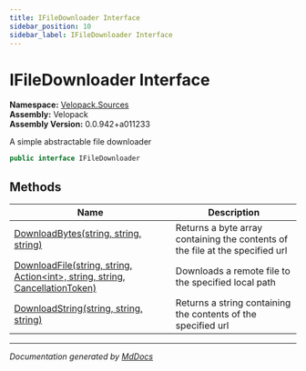 ```yaml
---
title: IFileDownloader Interface
sidebar_position: 10
sidebar_label: IFileDownloader Interface
---
```

<!--  
  <auto-generated>   
    The contents of this file were generated by a tool.  
    Changes to this file may be list if the file is regenerated  
  </auto-generated>   
-->

# IFileDownloader Interface

**Namespace:** [Velopack.Sources](../index.md)  
**Assembly:** Velopack  
**Assembly Version:** 0.0.942+a011233

A simple abstractable file downloader

```csharp
public interface IFileDownloader
```

## Methods

| Name                                                                                                      | Description                                                                   |
| --------------------------------------------------------------------------------------------------------- | ----------------------------------------------------------------------------- |
| [DownloadBytes(string, string, string)](methods/DownloadBytes.md)                                         | Returns a byte array containing the contents of the file at the specified url |
| [DownloadFile(string, string, Action\<int\>, string, string, CancellationToken)](methods/DownloadFile.md) | Downloads a remote file to the specified local path                           |
| [DownloadString(string, string, string)](methods/DownloadString.md)                                       | Returns a string containing the contents of the specified url                 |

___

*Documentation generated by [MdDocs](https://github.com/ap0llo/mddocs)*
